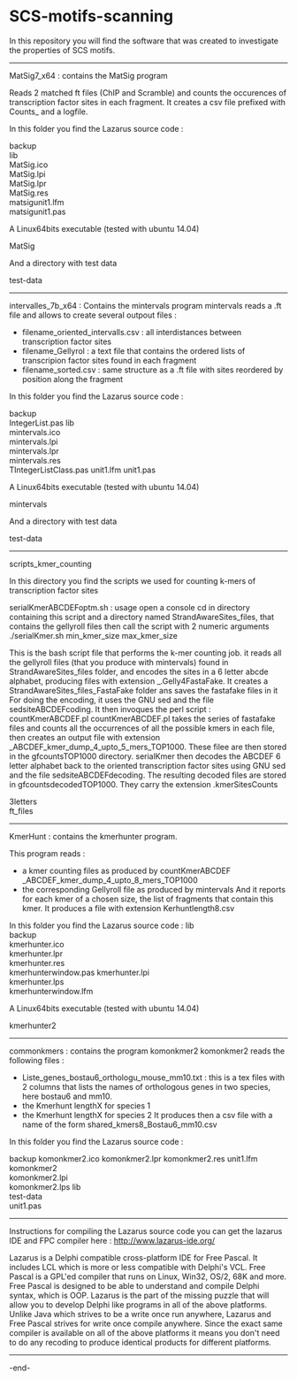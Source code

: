 # SCS-motifs-scanning

In this repository you will find the software that was created to investigate the properties of SCS motifs.

---------------------------------------------------------------------------------------------------------------------
MatSig7_x64 : contains the MatSig program

Reads 2 matched ft files (ChIP and Scramble) and counts the occurences of transcription factor sites in each fragment.
It creates a csv file prefixed with Counts_ and a logfile.

In this folder you find the Lazarus source code :

backup  
lib  
MatSig.ico  
MatSig.lpi  
MatSig.lpr  
MatSig.res  
matsigunit1.lfm  
matsigunit1.pas

A Linux64bits executable (tested with ubuntu 14.04)

MatSig

And a directory with test data

test-data

---------------------------------------------------------------------------------------------------------------------------

intervalles_7b_x64 : Contains the mintervals program
mintervals reads a .ft file and allows to create several outpout files :
- filename_oriented_intervalls.csv : all interdistances between transcription factor sites
- filename_Gellyrol : a text file that contains the ordered lists of transcripion factor sites found in each fragment 
- filename_sorted.csv : same structure as a .ft file with sites reordered by position along the fragment

In this folder you find the Lazarus source code :

backup  
IntegerList.pas
lib  
mintervals.ico  
mintervals.lpi  
mintervals.lpr  
mintervals.res  
TIntegerListClass.pas
unit1.lfm
unit1.pas

A Linux64bits executable (tested with ubuntu 14.04)

mintervals

And a directory with test data

test-data

----------------------------------------------------------------------------------------------------------------------------
scripts_kmer_counting

In this directory you find the scripts we used for counting k-mers of transcription factor sites

serialKmerABCDEFoptm.sh :
usage
open a console
cd in directory containing this script and a directory named 
StrandAwareSites_files, that contains the gellyroll files
then call the script with 2 numeric arguments  
./serialKmer.sh min_kmer_size max_kmer_size


This is the bash script file that performs the k-mer counting job.
it reads all the gellyroll files (that you produce with mintervals) found in StrandAwareSites_files folder,
and encodes the sites in a 6 letter abcde alphabet, producing files with extension _.Gelly4FastaFake.
It creates a StrandAwareSites_files_FastaFake folder ans saves the fastafake files in it
For doing the encoding, it uses the GNU sed and the file sedsiteABCDEFcoding.
It then invoques the perl script : countKmerABCDEF.pl
countKmerABCDEF.pl takes the series of fastafake files and counts all the occurrences of all the
possible kmers in each file, then creates an output file with extension _ABCDEF_kmer_dump_4_upto_5_mers_TOP1000.
These filee are then stored in the gfcountsTOP1000 directory.
serialKmer then decodes the ABCDEF 6 letter alphabet back to the oriented transcription factor sites using
GNU sed and the file sedsiteABCDEFdecoding. 
The resulting decoded files are stored in gfcountsdecodedTOP1000. They carry the extension .kmerSitesCounts

3letters            
ft_files                


----------------------------------------------------------------------------------------------------------------------------
KmerHunt : contains the kmerhunter program.

This program reads :
- a kmer counting files as produced by countKmerABCDEF  _ABCDEF_kmer_dump_4_upto_8_mers_TOP1000
- the corresponding Gellyroll file as produced by mintervals
And it reports for each kmer of a chosen size, the list of fragments that contain this kmer.
It produces a file with extension Kerhuntlength8.csv

In this folder you find the Lazarus source code :
lib      
backup       
kmerhunter.ico  
kmerhunter.lpr  
kmerhunter.res        
kmerhunterwindow.pas
kmerhunter.lpi  
kmerhunter.lps  
kmerhunterwindow.lfm

A Linux64bits executable (tested with ubuntu 14.04)

kmerhunter2  




----------------------------------------------------------------------------------------------------------------------------
commonkmers : contains the program komonkmer2
komonkmer2 reads the following files :
- Liste_genes_bostau6_orthologu_mouse_mm10.txt : this is a tex files with 2 columns that lists the names of orthologous genes in two species, here bostau6 and mm10.
- the Kmerhunt lengthX for species 1
- the Kmerhunt lengthX for species 2
It produces then a csv file with a name of the form shared_kmers8_Bostau6_mm10.csv

In this folder you find the Lazarus source code :

backup
komonkmer2.ico
komonkmer2.lpr
komonkmer2.res
unit1.lfm
komonkmer2  
komonkmer2.lpi  
komonkmer2.lps  lib             
test-data                       
unit1.pas

---------------------------------------------------------------------------------------------------------------------------
Instructions for compiling the Lazarus source code
you can get the lazarus IDE and FPC compiler here :
http://www.lazarus-ide.org/

Lazarus is a Delphi compatible cross-platform IDE for Free Pascal. It includes LCL which is more or less compatible with Delphi's VCL. Free Pascal is a GPL'ed compiler that runs on Linux, Win32, OS/2, 68K and more. Free Pascal is designed to be able to understand and compile Delphi syntax, which is OOP. Lazarus is the part of the missing puzzle that will allow you to develop Delphi like programs in all of the above platforms. Unlike Java which strives to be a write once run anywhere, Lazarus and Free Pascal strives for write once compile anywhere. Since the exact same compiler is available on all of the above platforms it means you don't need to do any recoding to produce identical products for different platforms.

---------------------------------------------------------------------------------------------------------------------------
-end-
